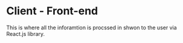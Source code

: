 # Client - Front-end

This is where all the inforamtion is procssed in shwon to the user via React.js library.
